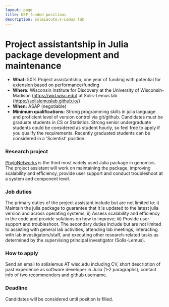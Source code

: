 ```yaml
---
layout: page
title: NSF-funded positions
description: Sol&iacute;s-Lemus lab
---
```


# Project assistantship in Julia package development and maintenance

- **What:** 50% Project assistantship, one year of funding with potential for extension based on performance/funding
- **Where:** Wisconsin Institute for Discovery at the University of Wisconsin-Madison (https://wid.wisc.edu) at Solis-Lemus lab (https://solislemuslab.github.io/)
- **When:** ASAP (negotiable)
- **Minimum qualifications:** Strong programming skills in julia language and proficient level of version control via git/github. Candidates must be graduate students in CS or Statistics. Strong senior undergraduate students could be considered as student hourly, so feel free to apply if you qualify the requirements. Recently graduated students can be considered in a 'Scientist' position.

### Research project

[PhyloNetworks](https://github.com/crsl4/PhyloNetworks.jl) is the third most widely used Julia package in genomics. The project assistant will work on maintaining the package, improving scalability and efficiency, provide user support and conduct troubleshoot at a system and component level.

### Job duties
The primary duties of the project assistant include but are not limited to: i) Maintain the julia package to guarantee that it is updated to the latest julia version and across operating systems; ii) Assess scalability and efficiency in the code and provide solutions on how to improve; iii) Provide user support and troubleshoot. The secondary duties include but are not limited to assisting with general lab activities, attending lab meetings, interacting with lab investigators/staff, and executing other research-related tasks as determined by the supervising principal investigator (Solis-Lemus).

### How to apply
Send an email to solislemus AT wisc.edu including CV, short description of past experience as software developer in Julia (1-2 paragraphs), contact info of two recommenders and github username.

### Deadline
Candidates will be considered until position is filled.